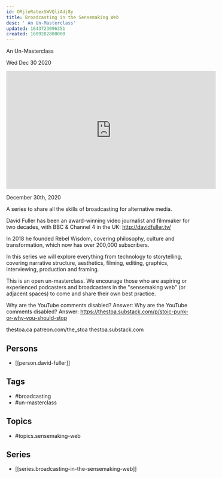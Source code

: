 ```yaml
---
id: ORjleRatexSWVQliAdj8y
title: Broadcasting in the Sensemaking Web
desc: ' An Un-Masterclass'
updated: 1643723096351
created: 1609282800000
---
```



 An Un-Masterclass

Wed Dec 30 2020

<iframe width="560" height="315" src="https://www.youtube.com/embed/0dLXgvRR0ms" title="Broadcasting in the Sensemaking Web: An Un-Masterclass: Session 4 w/ David Fuller" frameborder="0" allow="accelerometer; autoplay; clipboard-write; encrypted-media; gyroscope; picture-in-picture" allowfullscreen ></iframe>

December 30th, 2020

A series to share all the skills of broadcasting for alternative media.

David Fuller has been an award-winning video journalist and filmmaker for two decades, with BBC & Channel 4 in the UK: http://davidfuller.tv/

In 2018 he founded Rebel Wisdom, covering philosophy, culture and transformation, which now has over 200,000 subscribers.

In this series we will explore everything from technology to storytelling, covering narrative structure, aesthetics, filming, editing, graphics, interviewing, production and framing.

This is an open un-masterclass. We encourage those who are aspiring or experienced podcasters and broadcasters in the "sensemaking web" (or adjacent spaces) to come and share their own best practice.

Why are the YouTube comments disabled? Answer: Why are the YouTube comments disabled? Answer: https://thestoa.substack.com/p/stoic-punk-or-why-you-should-stop

thestoa.ca
patreon.com/the_stoa
thestoa.substack.com

## Persons

- [[person.david-fuller]]

## Tags

- #broadcasting
- #un-masterclass

## Topics

- #topics.sensemaking-web

## Series

- [[series.broadcasting-in-the-sensemaking-web]]


